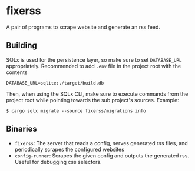 # fixerss

A pair of programs to scrape website and generate an rss feed.

## Building

SQLx is used for the persistence layer, so make sure to set `DATABASE_URL`
appropriately.  Recommended to add `.env` file in the project root with the
contents

```
DATABASE_URL=sqlite:./target/build.db
```

Then, when using the SQLx CLI, make sure to execute commands from the project
root while pointing towards the sub project's sources. Example:

```
$ cargo sqlx migrate --source fixerss/migrations info
```

## Binaries

- `fixerss`: The server that reads a config, serves generated rss files,
             and periodically scrapes the configured websites
- `config-runner`: Scrapes the given config and outputs the generated rss.
                   Useful for debugging css selectors.